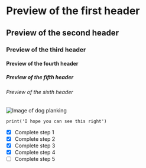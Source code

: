 # Preview of the first header
## Preview of the second header
### Preview of the third header
#### Preview of the fourth header
##### Preview of the fifth header
###### Preview of the sixth header

![Image of dog planking](https://cdn.britannica.com/13/234213-050-45F47984/dachshund-dog.jpg)

```
print('I hope you can see this right')
```

- [X] Complete step 1
- [X] Complete step 2
- [X] Complete step 3
- [X] Complete step 4
- [ ] Complete step 5
